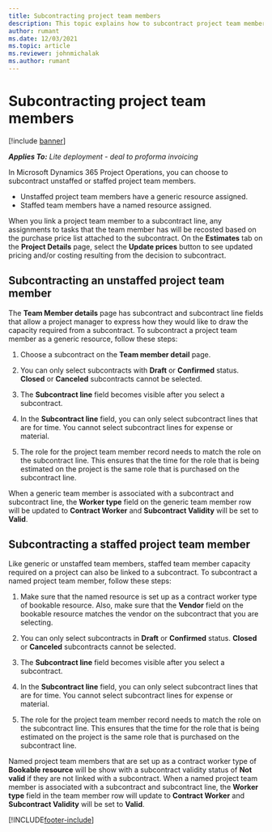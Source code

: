 ```yaml
---
title: Subcontracting project team members
description: This topic explains how to subcontract project team members in Microsoft Dynamics 365 Project Operations.
author: rumant
ms.date: 12/03/2021
ms.topic: article
ms.reviewer: johnmichalak
ms.author: rumant
---
```


# Subcontracting project team members

[!include [banner](../../includes/dataverse-preview.md)]

_**Applies To:** Lite deployment - deal to proforma invoicing_

In Microsoft Dynamics 365 Project Operations, you can choose to subcontract unstaffed or staffed project team members.

- Unstaffed project team members have a generic resource assigned.
- Staffed team members have a named resource assigned.

When you link a project team member to a subcontract line, any assignments to tasks that the team member has will be recosted based on the purchase price list attached to the subcontract.  On the **Estimates** tab on the **Project Details** page, select the **Update prices** button to see updated pricing and/or costing resulting from the decision to subcontract. 

## Subcontracting an unstaffed project team member
The **Team Member details** page has subcontract and subcontract line fields that allow a project manager to express how they would like to draw the capacity required from a subcontract. To subcontract a project team member as a generic resource, follow these steps:

1.	Choose a subcontract on the **Team member detail** page.

2.	You can only select subcontracts with **Draft** or **Confirmed** status. **Closed** or **Canceled** subcontracts cannot be selected. 

3.	The **Subcontract line** field becomes visible after you select a subcontract.

4.	In the **Subcontract line** field, you can only select subcontract lines that are for time. You cannot select subcontract lines for expense or material.

5.	The role for the project team member record needs to match the role on the subcontract line. This ensures that the time for the role that is being estimated on the project is the same role that is purchased on the subcontract line. 

When a generic team member is associated with a subcontract and subcontract line, the **Worker type** field on the generic team member row will be updated to **Contract Worker** and **Subcontract Validity** will be set to **Valid**.

## Subcontracting a staffed project team member
Like generic or unstaffed team members, staffed team member capacity required on a project can also be linked to a subcontract. To subcontract a named project team member, follow these steps:

1.	Make sure that the named resource is set up as a contract worker type of bookable resource. Also, make sure that the **Vendor** field on the bookable resource matches the vendor on the subcontract that you are selecting. 

2.	You can only select subcontracts in **Draft** or **Confirmed** status. **Closed** or **Canceled** subcontracts cannot be selected. 

3.	The **Subcontract line** field becomes visible after you select a subcontract.

4.	In the **Subcontract line** field, you can only select subcontract lines that are for time. You cannot select subcontract lines for expense or material.

5.	The role for the project team member record needs to match the role on the subcontract line. This ensures that the time for the role that is being estimated on the project is the same role that is purchased on the subcontract line. 

Named project team members that are set up as a contract worker type of **Bookable resource** will be show with a subcontract validity status of **Not valid** if they are not linked with a subcontract. When a named project team member is associated with a subcontract and subcontract line, the **Worker type** field in the team member row will update to **Contract Worker** and **Subcontract Validity** will be set to **Valid**.

[!INCLUDE[footer-include](../../includes/footer-banner.md)]
